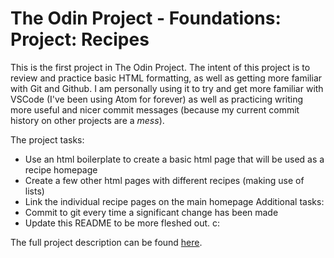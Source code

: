 # The Odin Project - Foundations: Project: Recipes

This is the first project in The Odin Project.
The intent of this project is to review and practice basic HTML formatting, as well as getting more familiar with Git and Github.
I am personally using it to try and get more familiar with VSCode (I've been using Atom for forever) as well as practicing writing more useful and nicer commit messages (because my current commit history on other projects are a *mess*).

The project tasks:
- Use an html boilerplate to create a basic html page that will be used as a recipe homepage
- Create a few other html pages with different recipes (making use of lists)
- Link the individual recipe pages on the main homepage
Additional tasks:
- Commit to git every time a significant change has been made
- Update this README to be more fleshed out. c:

The full project description can be found [here](https://www.theodinproject.com/lessons/foundations-recipes).

